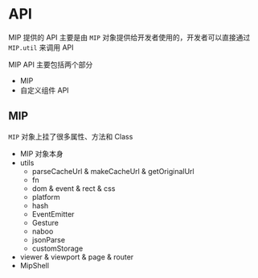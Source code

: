 # API

MIP 提供的 API 主要是由 `MIP` 对象提供给开发者使用的，开发者可以直接通过 `MIP.util` 来调用 API

MIP API 主要包括两个部分

- MIP
- 自定义组件 API

## MIP

`MIP` 对象上挂了很多属性、方法和 Class

- MIP 对象本身
- utils
  - parseCacheUrl & makeCacheUrl & getOriginalUrl
  - fn
  - dom & event & rect & css
  - platform
  - hash
  - EventEmitter
  - Gesture
  - naboo
  - jsonParse
  - customStorage
- viewer & viewport & page & router
- MipShell
